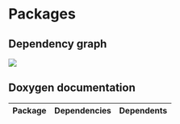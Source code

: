 
Packages
========

Dependency graph
----------------

[![](pkg_dependency_graph.svg)](pkg_dependency_graph.svg)

Doxygen documentation
---------------------

| **Package** | Dependencies | Dependents |
| ----------- | :----------: | :--------: |
